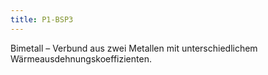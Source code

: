 ```yaml
---
title: P1-BSP3
---
```


Bimetall – Verbund aus zwei Metallen mit unterschiedlichem Wärmeausdehnungskoeffizienten.
